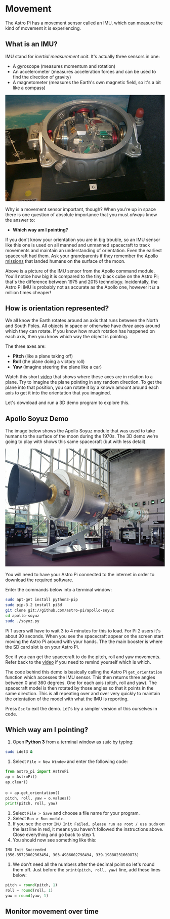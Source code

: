 # Movement

The Astro Pi has a movement sensor called an IMU, which can measure the kind of movement it is experiencing.

## What is an IMU?

IMU stand for *inertial measurement unit*. It's actually three sensors in one:

- A gyroscope (measures momentum and rotation)
- An accelerometer (measures acceleration forces and can be used to find the direction of gravity)
- A magnetometer (measures the Earth's own magnetic field, so it's a bit like a compass)

![](images/apollo_imu.jpg)

Why is a movement sensor important, though? When you're up in space there is one question of absolute importance that you must *always* know the answer to:

- **Which way am I pointing?**

If you don't know your orientation you are in big trouble, so an IMU sensor like this one is used on all manned and unmanned spacecraft to track movements and maintain an understanding of orientation. Even the earliest spacecraft had them. Ask your grandparents if they remember the [Apollo missions](http://en.wikipedia.org/wiki/Apollo_program) that landed humans on the surface of the moon.

Above is a picture of the IMU sensor from the Apollo command module. You'll notice how big it is compared to the tiny black cube on the Astro Pi; that's the difference between 1975 and 2015 technology. Incidentally, the Astro Pi IMU is probably not as accurate as the Apollo one, however it *is* a million times cheaper!

## How is orientation represented?

We all know the Earth rotates around an axis that runs between the North and South Poles. All objects in space or otherwise have *three* axes around which they can rotate. If you know how much rotation has happened on each axis, then you know which way the object is pointing.

The three axes are:

- **Pitch** (like a plane taking off)
- **Roll** (the plane doing a victory roll)
- **Yaw** (imagine steering the plane like a car)

Watch this short [video](https://www.youtube.com/watch?v=pQ24NtnaLl8) that shows where these axes are in relation to a plane. Try to imagine the plane pointing in any random direction. To get the plane into that position, you can rotate it by a known amount around each axis to get it into the orientation that you imagined.

Let's download and run a 3D demo program to explore this.

## Apollo Soyuz Demo

The image below shows the Apollo Soyuz module that was used to take humans to the surface of the moon during the 1970s. The 3D demo we're going to play with shows this same spacecraft (but with less detail).

![](images/apollo_soyuz.jpg)

You will need to have your Astro Pi connected to the internet in order to download the required software.

Enter the commands below into a terminal window:

```bash
sudo apt-get install python3-pip
sudo pip-3.2 install pi3d
git clone git://github.com/astro-pi/apollo-soyuz
cd apollo-soyuz
sudo ./soyuz.py
```

Pi 1 users will have to wait 3 to 4 minutes for this to load. For Pi 2 users it's about 30 seconds. When you see the spacecraft appear on the screen start moving the Astro Pi around with your hands. The the main booster is where the SD card slot is on your Astro Pi.

See if you can get the spacecraft to do the pitch, roll and yaw movements. Refer back to the [video](https://www.youtube.com/watch?v=pQ24NtnaLl8) if you need to remind yourself which is which.

The code behind this demo is basically calling the Astro Pi `get_orientation` function which accesses the IMU sensor. This then returns three angles between 0 and 360 degrees. One for each axis (pitch, roll and yaw). The spacecraft model is then rotated by those angles so that it points in the same direction. This is all repeating over and over very quickly to maintain the orientation of the model with what the IMU is reporting.

Press `Esc` to exit the demo. Let's try a simpler version of this ourselves in code.

## Which way am I pointing?

1. Open **Python 3** from a terminal window as `sudo` by typing:
  
  ```bash
  sudo idel3 &
  ```

1. Select `File > New Window` and enter the following code:

  ```python
  from astro_pi import AstroPi
  ap = AstroPi()
  ap.clear()
  
  o = ap.get_orientation()
  pitch, roll, yaw = o.values()
  print(pitch, roll, yaw)
  ```

1. Select `File > Save` and choose a file name for your program.
1. Select `Run > Run module`.
1. If you see the error `IMU Init Failed, please run as root / use sudo` on the last line in red, it means you haven't followed the instructions above. Close everything and go back to step 1.
1. You should now see something like this: 
  
  ```
  IMU Init Succeeded
  (356.35723002363454, 303.4986602798494, 339.19880231669873)
  ```

1. We don't need all the numbers after the decimal point so let's round them off. Just before the `print(pitch, roll, yaw)` line, add these lines below:

  ```python
  pitch = round(pitch, 1)
  roll = round(roll, 1)
  yaw = round(yaw, 1)
  ```

## Monitor movement over time
